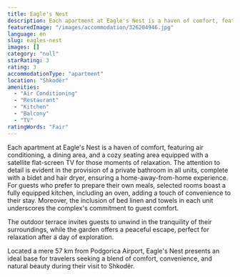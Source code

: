 ```yaml
---
title: Eagle's Nest
description: Each apartment at Eagle's Nest is a haven of comfort, featuring air conditioning, a dining area, and a cozy seating area equipped with a satellite flat-screen T
featuredImage: "/images/accommodation/326204946.jpg"
language: en
slug: eagles-nest
images: []
category: "null"
starRating: 3
rating: 3
accommodationType: "apartment"
location: "Shkodër"
amenities:
  - "Air Conditioning"
  - "Restaurant"
  - "Kitchen"
  - "Balcony"
  - "TV"
ratingWords: "Fair"
---
```


Each apartment at Eagle's Nest is a haven of comfort, featuring air conditioning, a dining area, and a cozy seating area equipped with a satellite flat-screen TV for those moments of relaxation. The attention to detail is evident in the provision of a private bathroom in all units, complete with a bidet and hair dryer, ensuring a home-away-from-home experience. For guests who prefer to prepare their own meals, selected rooms boast a fully equipped kitchen, including an oven, adding a touch of convenience to their stay. Moreover, the inclusion of bed linen and towels in each unit underscores the complex's commitment to guest comfort.

The outdoor terrace invites guests to unwind in the tranquility of their surroundings, while the garden offers a peaceful escape, perfect for relaxation after a day of exploration.

Located a mere 57 km from Podgorica Airport, Eagle's Nest presents an ideal base for travelers seeking a blend of comfort, convenience, and natural beauty during their visit to Shkodër.

